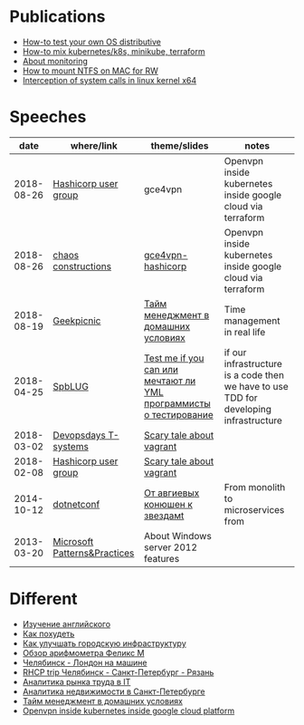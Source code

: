 # Publications

* [How-to test your own OS distributive](https://habr.com/post/342216/)
* [How-to mix kubernetes/k8s, minikube, terraform](https://habr.com/post/340884/)
* [About monitoring](https://habr.com/post/339330/)
* [How to mount NTFS on MAC for RW](https://habr.com/post/246517/)
* [Interception of system calls in linux kernel x64](https://habr.com/post/110369)

# Speeches

| date       | where/link | theme/slides | notes | 
|------------|-------|--------------|-------|
| 2018-08-26 | [Hashicorp user group](https://www.meetup.com/St-Petersburg-Russia-HashiCorp-User-Group/events/253644141/) | gce4vpn | Openvpn inside kubernetes inside google cloud via terraform  | 
| 2018-08-26 | [chaos constructions](https://chaosconstructions.ru/) | [gce4vpn-hashicorp](https://cloud.mail.ru/public/EEkM/jthv4Bv6d) | Openvpn inside kubernetes inside google cloud via terraform  | 
| 2018-08-19 | [Geekpicnic](https://vk.com/geekpicnicspb2018) | [Тайм менеджмент в домашних условиях](https://cloud.mail.ru/public/3c18/Uzx3QtU7X) | Time management in real life  | 
| 2018-04-25 | [SpbLUG](http://spblug.org/) | [Test me if you can или мечтают ли YML программисты о тестирование](https://cloud.mail.ru/public/2Rc8/EywUuHHp2) |  if our infrastructure is a code then we have to use TDD for developing infrastructure |
| 2018-03-02 | [Devopsdays T-systems](https://www.t-systems.com/) | [Scary tale about vagrant](https://habr.com/post/342216/) | |
| 2018-02-08 | [Hashicorp user group](https://www.meetup.com/St-Petersburg-Russia-HashiCorp-User-Group/events/247154437/) | [Scary tale about vagrant](https://habr.com/post/342216/) | |
| 2014-10-12 | [dotnetconf](http://dotnetconf.ru/materialy/monitoringandalerting) | [От авгиевых конюшен к звездамt](https://cloud.mail.ru/public/AQgP/pJKNrcbp2) | From monolith to microservices from |
| 2013-03-20 | [Microsoft Patterns&Practices](http://ineta.ru/MPPC/Meeting/2013-03-20-18-30) | About Windows server 2012 features |  |

# Different
* [Изучение английского](how-to-english.md)
* [Как похудеть](how-to-lose-weight.md)
* [Как улучшать городскую инфраструктуру](how-to-improve-your-town.md)
* [Обзор арифмометра Феликс М](https://habr.com/post/169629/)
* [Челябинск - Лондон на машине](http://autokadabra.ru/shouts/53220)
* [RHCP trip Челябинск - Санкт-Петербург - Рязань](http://autokadabra.ru/shouts/51038)
* [Аналитика рынка труда в IT](about-it.md)
* [Аналитика недвижимости в Санкт-Петербурге](about-aparts.md)
* [Тайм менеджмент в домашних условиях](tm.md)
* [Openvpn inside kubernetes inside google cloud platform](gce4vpn.md)
